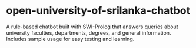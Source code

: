 # open-university-of-srilanka-chatbot
A rule-based chatbot built with SWI-Prolog that answers queries about university faculties, departments, degrees, and general information. Includes sample usage for easy testing and learning.
